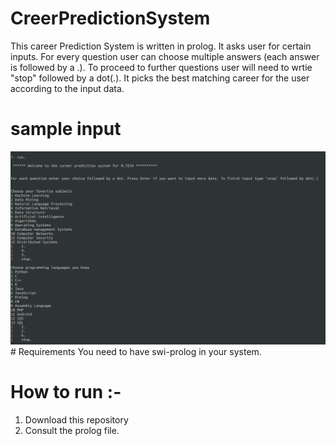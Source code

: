 # CreerPredictionSystem
This career Prediction System is written in prolog. It asks user for certain inputs. For every question user can choose multiple answers (each answer is followed by a .). To proceed to further questions user will need to wrtie "stop" followed by a dot(.). It picks the best matching career for the user according to the input data.

# sample input
<img src="/sample.png" alt="Koa middleware framework for nodejs"/>
# Requirements 
You need to have swi-prolog in your system.

# How to run :-
1.  Download this repository
2.  Consult the prolog file.
